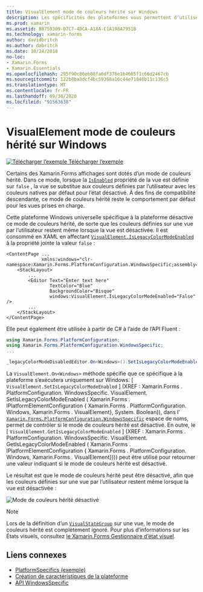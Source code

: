 ```yaml
---
title: VisualElement mode de couleurs hérité sur Windows
description: Les spécificités des plateformes vous permettent d’utiliser des fonctionnalités uniquement disponibles sur une plateforme spécifique, sans implémenter de convertisseurs ou d’effets personnalisés. Cet article explique comment utiliser le spécifique à la plate-forme Windows qui désactive le Xamarin.Forms mode de couleurs hérité.
ms.prod: xamarin
ms.assetid: B8759309-07C7-4DCA-A18A-C1A198A7951B
ms.technology: xamarin-forms
author: davidbritch
ms.author: dabritch
ms.date: 10/24/2018
no-loc:
- Xamarin.Forms
- Xamarin.Essentials
ms.openlocfilehash: 295f90c86eb08fa6df376e1b4665f1c66d2467cb
ms.sourcegitcommit: 122b8ba3dcf4bc59368a16c44e71846b11c136c5
ms.translationtype: MT
ms.contentlocale: fr-FR
ms.lasthandoff: 09/30/2020
ms.locfileid: "91563638"
---
```

# <a name="visualelement-legacy-color-mode-on-windows"></a>VisualElement mode de couleurs hérité sur Windows

[![Télécharger l’exemple](~/media/shared/download.png) Télécharger l’exemple](https://docs.microsoft.com/samples/xamarin/xamarin-forms-samples/userinterface-platformspecifics)

Certains des Xamarin.Forms affichages sont dotés d’un mode de couleurs hérité. Dans ce mode, lorsque la [`IsEnabled`](xref:Xamarin.Forms.VisualElement.IsEnabled) propriété de la vue est définie sur `false` , la vue se substitue aux couleurs définies par l’utilisateur avec les couleurs natives par défaut pour l’état désactivé. À des fins de compatibilité descendante, ce mode de couleurs hérité reste le comportement par défaut pour les vues prises en charge.

Cette plateforme Windows universelle spécifique à la plateforme désactive ce mode de couleurs hérité, de sorte que les couleurs définies sur une vue par l’utilisateur restent même lorsque la vue est désactivée. Il est consommé en XAML en affectant [`VisualElement.IsLegacyColorModeEnabled`](xref:Xamarin.Forms.PlatformConfiguration.WindowsSpecific.VisualElement.IsLegacyColorModeEnabledProperty) à la propriété jointe la valeur `false` :

```xaml
<ContentPage ...
             xmlns:windows="clr-namespace:Xamarin.Forms.PlatformConfiguration.WindowsSpecific;assembly=Xamarin.Forms.Core">
    <StackLayout>
        ...
        <Editor Text="Enter text here"
                TextColor="Blue"
                BackgroundColor="Bisque"
                windows:VisualElement.IsLegacyColorModeEnabled="False" />
        ...
    </StackLayout>
</ContentPage>
```

Elle peut également être utilisée à partir de C# à l’aide de l’API Fluent :

```csharp
using Xamarin.Forms.PlatformConfiguration;
using Xamarin.Forms.PlatformConfiguration.WindowsSpecific;
...

_legacyColorModeDisabledEditor.On<Windows>().SetIsLegacyColorModeEnabled(false);
```

La `VisualElement.On<Windows>` méthode spécifie que ce spécifique à la plateforme s’exécutera uniquement sur Windows. [ `VisualElement.SetIsLegacyColorModeEnabled` ] (XREF : Xamarin.Forms . PlatformConfiguration. WindowsSpecific. VisualElement. SetIsLegacyColorModeEnabled ( Xamarin.Forms . IPlatformElementConfiguration { Xamarin.Forms . PlatformConfiguration. Windows, Xamarin.Forms . VisualElement}, System. Boolean)), dans l' [`Xamarin.Forms.PlatformConfiguration.WindowsSpecific`](xref:Xamarin.Forms.PlatformConfiguration.WindowsSpecific) espace de noms, permet de contrôler si le mode de couleurs hérité est désactivé. En outre, le [ `VisualElement.GetIsLegacyColorModeEnabled` ] (XREF : Xamarin.Forms . PlatformConfiguration. WindowsSpecific. VisualElement. GetIsLegacyColorModeEnabled ( Xamarin.Forms . IPlatformElementConfiguration { Xamarin.Forms . PlatformConfiguration. Windows, Xamarin.Forms . VisualElement}))) peut être utilisé pour retourner une valeur indiquant si le mode de couleurs hérité est désactivé.

Le résultat est que le mode de couleurs hérité peut être désactivé, afin que les couleurs définies sur une vue par l’utilisateur restent même lorsque la vue est désactivée :

![Mode de couleurs hérité désactivé](legacy-color-mode-images/legacy-color-mode-disabled.png)

> [!NOTE]
> Lors de la définition d’un [`VisualStateGroup`](xref:Xamarin.Forms.VisualStateGroup) sur une vue, le mode de couleurs hérité est complètement ignoré. Pour plus d’informations sur les États visuels, consultez [le Xamarin.Forms Gestionnaire d’état visuel](~/xamarin-forms/user-interface/visual-state-manager.md).

## <a name="related-links"></a>Liens connexes

- [PlatformSpecifics (exemple)](/samples/xamarin/xamarin-forms-samples/userinterface-platformspecifics)
- [Création de caractéristiques de la plateforme](~/xamarin-forms/platform/platform-specifics/index.md#creating-platform-specifics)
- [API WindowsSpecific](xref:Xamarin.Forms.PlatformConfiguration.WindowsSpecific)